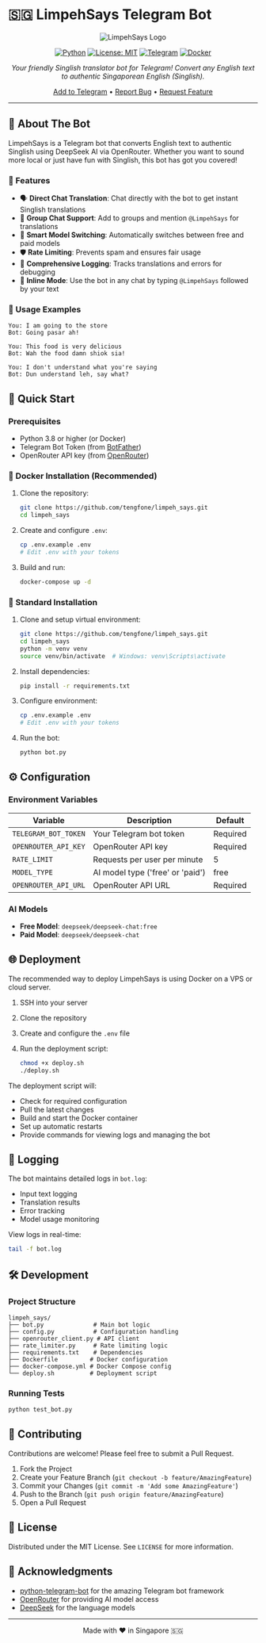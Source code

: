 # 🇸🇬 LimpehSays Telegram Bot

<div align="center">

![LimpehSays Logo](icon.jpeg)

[![Python](https://img.shields.io/badge/Python-3.8+-blue.svg)](https://www.python.org/downloads/)
[![License: MIT](https://img.shields.io/badge/License-MIT-yellow.svg)](https://opensource.org/licenses/MIT)
[![Telegram](https://img.shields.io/badge/Telegram-Bot-blue.svg)](https://t.me/LimpehSaysBot)
[![Docker](https://img.shields.io/badge/Docker-Supported-blue.svg)](https://www.docker.com/)

*Your friendly Singlish translator bot for Telegram! Convert any English text to authentic Singaporean English (Singlish).*

[Add to Telegram](https://t.me/LimpehSaysBot) • [Report Bug](https://github.com/tengfone/limpeh_says/issues) • [Request Feature](https://github.com/tengfone/limpeh_says/issues)

</div>

---

## 🤖 About The Bot

LimpehSays is a Telegram bot that converts English text to authentic Singlish using DeepSeek AI via OpenRouter. Whether you want to sound more local or just have fun with Singlish, this bot has got you covered!

### 🌟 Features

- 🗣️ **Direct Chat Translation**: Chat directly with the bot to get instant Singlish translations
- 👥 **Group Chat Support**: Add to groups and mention `@LimpehSays` for translations
- 🔄 **Smart Model Switching**: Automatically switches between free and paid models
- 🛡️ **Rate Limiting**: Prevents spam and ensures fair usage
- 📝 **Comprehensive Logging**: Tracks translations and errors for debugging
- 🔄 **Inline Mode**: Use the bot in any chat by typing `@LimpehSays` followed by your text

### 💬 Usage Examples

```
You: I am going to the store
Bot: Going pasar ah!

You: This food is very delicious
Bot: Wah the food damn shiok sia!

You: I don't understand what you're saying
Bot: Dun understand leh, say what?
```

## 🚀 Quick Start

### Prerequisites

- Python 3.8 or higher (or Docker)
- Telegram Bot Token (from [BotFather](https://t.me/botfather))
- OpenRouter API key (from [OpenRouter](https://openrouter.ai/))

### 🐳 Docker Installation (Recommended)

1. Clone the repository:

   ```bash
   git clone https://github.com/tengfone/limpeh_says.git
   cd limpeh_says
   ```

2. Create and configure `.env`:

   ```bash
   cp .env.example .env
   # Edit .env with your tokens
   ```

3. Build and run:

   ```bash
   docker-compose up -d
   ```

### 🐍 Standard Installation

1. Clone and setup virtual environment:

   ```bash
   git clone https://github.com/tengfone/limpeh_says.git
   cd limpeh_says
   python -m venv venv
   source venv/bin/activate  # Windows: venv\Scripts\activate
   ```

2. Install dependencies:

   ```bash
   pip install -r requirements.txt
   ```

3. Configure environment:

   ```bash
   cp .env.example .env
   # Edit .env with your tokens
   ```

4. Run the bot:

   ```bash
   python bot.py
   ```

## ⚙️ Configuration

### Environment Variables

| Variable | Description | Default |
|----------|-------------|---------|
| `TELEGRAM_BOT_TOKEN` | Your Telegram bot token | Required |
| `OPENROUTER_API_KEY` | OpenRouter API key | Required |
| `RATE_LIMIT` | Requests per user per minute | 5 |
| `MODEL_TYPE` | AI model type ('free' or 'paid') | free |
| `OPENROUTER_API_URL` | OpenRouter API URL | Required |

### AI Models

- **Free Model**: `deepseek/deepseek-chat:free`
- **Paid Model**: `deepseek/deepseek-chat`

## 🌐 Deployment

The recommended way to deploy LimpehSays is using Docker on a VPS or cloud server.

1. SSH into your server
2. Clone the repository
3. Create and configure the `.env` file
4. Run the deployment script:

   ```bash
   chmod +x deploy.sh
   ./deploy.sh
   ```

The deployment script will:

- Check for required configuration
- Pull the latest changes
- Build and start the Docker container
- Set up automatic restarts
- Provide commands for viewing logs and managing the bot

## 📝 Logging

The bot maintains detailed logs in `bot.log`:

- Input text logging
- Translation results
- Error tracking
- Model usage monitoring

View logs in real-time:

```bash
tail -f bot.log
```

## 🛠️ Development

### Project Structure

```
limpeh_says/
├── bot.py              # Main bot logic
├── config.py           # Configuration handling
├── openrouter_client.py # API client
├── rate_limiter.py     # Rate limiting logic
├── requirements.txt    # Dependencies
├── Dockerfile         # Docker configuration
├── docker-compose.yml # Docker Compose config
└── deploy.sh          # Deployment script
```

### Running Tests

```bash
python test_bot.py
```

## 🤝 Contributing

Contributions are welcome! Please feel free to submit a Pull Request.

1. Fork the Project
2. Create your Feature Branch (`git checkout -b feature/AmazingFeature`)
3. Commit your Changes (`git commit -m 'Add some AmazingFeature'`)
4. Push to the Branch (`git push origin feature/AmazingFeature`)
5. Open a Pull Request

## 📄 License

Distributed under the MIT License. See `LICENSE` for more information.

## 👏 Acknowledgments

- [python-telegram-bot](https://python-telegram-bot.org/) for the amazing Telegram bot framework
- [OpenRouter](https://openrouter.ai/) for providing AI model access
- [DeepSeek](https://deepseek.com/) for the language models

---

<div align="center">
Made with ❤️ in Singapore 🇸🇬
</div>
